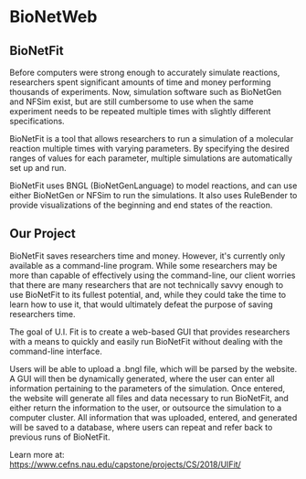 # BioNetWeb

## BioNetFit
Before computers were strong enough to accurately simulate reactions, researchers spent significant amounts of time and money performing thousands of experiments. Now, simulation software such as BioNetGen and NFSim exist, but are still cumbersome to use when the same experiment needs to be repeated multiple times with slightly different specifications.

BioNetFit is a tool that allows researchers to run a simulation of a molecular reaction multiple times with varying parameters. By specifying the desired ranges of values for each parameter, multiple simulations are automatically set up and run.

BioNetFit uses BNGL (BioNetGenLanguage) to model reactions, and can use either BioNetGen or NFSim to run the simulations. It also uses RuleBender to provide visualizations of the beginning and end states of the reaction.

## Our Project
BioNetFit saves researchers time and money. However, it's currently only available as a command-line program. While some researchers may be more than capable of effectively using the command-line, our client worries that there are many researchers that are not technically savvy enough to use BioNetFit to its fullest potential, and, while they could take the time to learn how to use it, that would ultimately defeat the purpose of saving researchers time.

The goal of U.I. Fit is to create a web-based GUI that provides researchers with a means to quickly and easily run BioNetFit without dealing with the command-line interface.

Users will be able to upload a .bngl file, which will be parsed by the website. A GUI will then be dynamically generated, where the user can enter all information pertaining to the parameters of the simulation. Once entered, the website will generate all files and data necessary to run BioNetFit, and either return the information to the user, or outsource the simulation to a computer cluster. All information that was uploaded, entered, and generated will be saved to a database, where users can repeat and refer back to previous runs of BioNetFit.

Learn more at: https://www.cefns.nau.edu/capstone/projects/CS/2018/UIFit/
